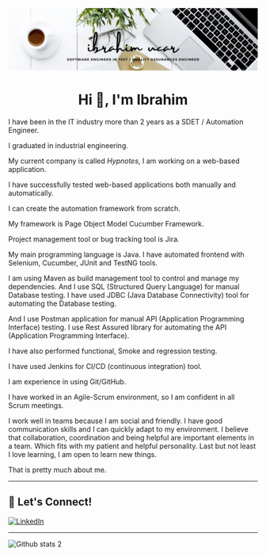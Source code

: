 <img src="uchar.jpeg" width="auto"> 


<h1 align="center">Hi 👋, I'm Ibrahim</h1>

I have been in the IT industry more than 2 years as a SDET  / Automation Engineer.

I graduated in industrial engineering.

My current company is called *Hypnotes*, I am working on a web-based application.

I have successfully tested web-based applications both manually and automatically.

I can create the automation framework from scratch.

My framework is Page Object Model Cucumber Framework.

Project management tool or bug tracking tool is Jira.

My main programming language is Java. I have automated frontend with Selenium, Cucumber, JUnit and TestNG tools.

I am using Maven as build management tool to control and manage my dependencies. And I use SQL (Structured Query Language) for manual Database testing. I have used JDBC (Java Database Connectivity) tool for automating the Database testing.

And I use Postman application for manual API (Application Programming Interface) testing.  I use Rest Assured library for automating the API (Application Programming Interface).

I have also performed functional, Smoke and regression testing. 

I have used Jenkins for CI/CD (continuous integration) tool.

I am experience in using Git/GitHub. 
 
I have worked in an Agile-Scrum environment, so I am confident in all Scrum meetings.

I work well in teams because I am social and friendly. I have good communication skills and  I can quickly adapt to my environment. I believe that collaboration, coordination and being helpful are important elements in a team. Which fits with my patient and helpful personality. Last but not least I love learning, I am open to learn new things.


That is pretty much about me. 






---



## 🔗 Let's Connect!

<a href="[https://www.linkedin.com/in/merve-noyan-28b1a113a/](https://www.linkedin.com/in/ibrhmucar/)" target="_blank"><img alt="LinkedIn" src="https://img.shields.io/badge/linkedin-%230077B5.svg?&style=for-the-badge&logo=linkedin&logoColor=white" /></a>


---



![Github stats 2](https://github-readme-stats.vercel.app/api?username=ibrhmucar&show_icons=true&theme=radical)


